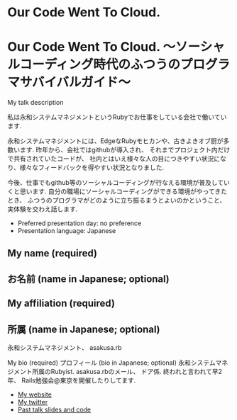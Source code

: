 # Our Code Went To Cloud.
# Our Code Went To Cloud. 〜ソーシャルコーディング時代のふつうのプログラマサバイバルガイド〜

My talk description

私は永和システムマネジメントというRubyでお仕事をしている会社で働いています.

永和システムマネジメントには、EdgeなRubyモヒカンや、古きよきオブ厨が多数います.
昨年から、会社ではgithubが導入され、 それまでプロジェクト内だけで共有されていたコードが、
社内とはいえ様々な人の目につきやすい状況になり、様々なフィードバックを得やすい状況となりました.

今後、仕事でもgithub等のソーシャルコーディングが行なえる環境が普及していくと思います.
自分の職場にソーシャルコーディングができる環境がやってきたとき、
ふつうのプログラマがどのように立ち振るまうとよいのかということ、
実体験を交わえ話します.


- Preferred presentation day: no preference
- Presentation language: Japanese

## My name (required)
## お名前 (name in Japanese; optional)

## My affiliation (required)
## 所属 (name in Japanese; optional)
永和システムマネジメント、 asakusa.rb

My bio (required)
プロフィール (bio in Japanese; optional)
永和システムマネジメント所属のRubyist.
asakusa.rbのメール、 ドア係.
終われと言われて早2年、 Rails勉強会@東京を開催したりしてます.

- [My website](http://takkanm.github.com/)
- [My twitter](https://twitter.com/#!/takkanm)
- [Past talk slides and code](http://coderwall.com/takkanm)
